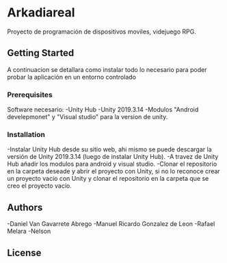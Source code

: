 # Arkadiareal
Proyecto de programación de dispositivos moviles, videjuego RPG.
## Getting Started
A continuacion se detallara como instalar todo lo necesario para poder probar la aplicación en un entorno controlado
### Prerequisites
Software necesario:
-Unity Hub
-Unity 2019.3.14
-Modulos "Android develepmonet" y "Visual studio" para la version de unity.
### Installation
-Instalar Unity Hub desde su sitio web, ahi mismo se puede descargar la versión de Unity 2019.3.14 (luego de instalar Unity Hub).
-A travez de Unity Hub añadir los modulos para android y visual studio.
-Clonar el repositorio en la carpeta deseade y abrir el proyecto con Unity, si no lo reconoce crear un proyecto vacío con Unity y clonar el repositorio en la carpeta que se creo el proyecto vacío.
## Authors
-Daniel Van Gavarrete Abrego
-Manuel Ricardo Gonzalez de Leon
-Rafael Melara
-Nelson
## License
